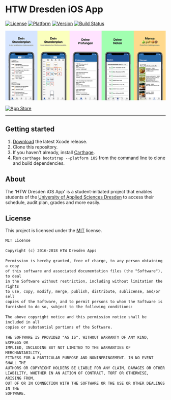 # HTW Dresden iOS App

[![License](https://img.shields.io/badge/license-MIT-lightgrey.svg)](https://github.com/HTWDD/htwcampus/blob/develop/LICENSE)
[![Platform](https://img.shields.io/badge/platform-iOS-blue.svg)](https://github.com/HTWDD/htwcampus)
[![Version](https://img.shields.io/badge/version-2.0.1-green.svg)](http://appstore.com/htwdresden)
[![Build Status](https://travis-ci.org/HTWDD/htwcampus.svg?branch=develop)](https://travis-ci.org/HTWDD/htwcampus)


![App Screenshots](resources/AllScreens.png)

[![App Store](https://linkmaker.itunes.apple.com/assets/shared/badges/en-us/appstore-lrg.svg)](http://appstore.com/htwdresden)

---

## Getting started
1. [Download](https://developer.apple.com/xcode/download/) the latest Xcode release.
2. Clone this repository.
3. If you haven't already, install [Carthage](https://github.com/Carthage/Carthage).
4. Run `carthage bootstrap --platform iOS` from the command line to clone and build dependencies.

## About
The 'HTW Dresden iOS App' is a student-initiated project that enables students of the [University of Applied Sciences Dresden](https://www.htw-dresden.de/en/home.html) to access their schedule, audit plan, grades and more easily.

## License
This project is licensed under the [MIT](https://github.com/HTWDD/htwcampus/blob/develop/LICENSE) license.

```
MIT License

Copyright (c) 2016-2018 HTW Dresden Apps

Permission is hereby granted, free of charge, to any person obtaining a copy
of this software and associated documentation files (the "Software"), to deal
in the Software without restriction, including without limitation the rights
to use, copy, modify, merge, publish, distribute, sublicense, and/or sell
copies of the Software, and to permit persons to whom the Software is
furnished to do so, subject to the following conditions:

The above copyright notice and this permission notice shall be included in all
copies or substantial portions of the Software.

THE SOFTWARE IS PROVIDED "AS IS", WITHOUT WARRANTY OF ANY KIND, EXPRESS OR
IMPLIED, INCLUDING BUT NOT LIMITED TO THE WARRANTIES OF MERCHANTABILITY,
FITNESS FOR A PARTICULAR PURPOSE AND NONINFRINGEMENT. IN NO EVENT SHALL THE
AUTHORS OR COPYRIGHT HOLDERS BE LIABLE FOR ANY CLAIM, DAMAGES OR OTHER
LIABILITY, WHETHER IN AN ACTION OF CONTRACT, TORT OR OTHERWISE, ARISING FROM,
OUT OF OR IN CONNECTION WITH THE SOFTWARE OR THE USE OR OTHER DEALINGS IN THE
SOFTWARE.
```